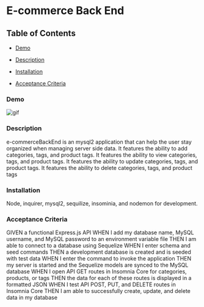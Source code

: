 # E-commerce Back End 

## Table of Contents
* [Demo](#Demo)

* [Description](#Description)

* [Installation](#Installation)

* [Acceptance Criteria](#Acceptance-Criteria)

### Demo
![gif](https://github.com/AaronVenema/e-commercebackend/blob/main/demo/demoGif.gif)

### Description
e-commerceBackEnd is an mysql2 application that can help the user stay organized when managing server side data. It features the ability to add categories, tags, and product tags. It features the ability to view categories, tags, and product tags. It features the ability to update categories, tags, and product tags. It features the ability to delete categories, tags, and product tags 

### Installation
Node, inquirer, mysql2, sequilize, insominia, and nodemon for development. 


### Acceptance Criteria
GIVEN a functional Express.js API
WHEN I add my database name, MySQL username, and MySQL password to an environment variable file
THEN I am able to connect to a database using Sequelize
WHEN I enter schema and seed commands
THEN a development database is created and is seeded with test data
WHEN I enter the command to invoke the application
THEN my server is started and the Sequelize models are synced to the MySQL database
WHEN I open API GET routes in Insomnia Core for categories, products, or tags
THEN the data for each of these routes is displayed in a formatted JSON
WHEN I test API POST, PUT, and DELETE routes in Insomnia Core
THEN I am able to successfully create, update, and delete data in my database
